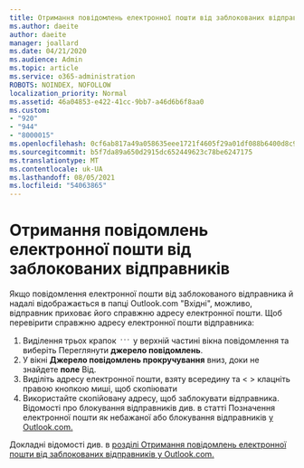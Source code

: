 ```yaml
---
title: Отримання повідомлень електронної пошти від заблокованих відправників на Outlook.com
ms.author: daeite
author: daeite
manager: joallard
ms.date: 04/21/2020
ms.audience: Admin
ms.topic: article
ms.service: o365-administration
ROBOTS: NOINDEX, NOFOLLOW
localization_priority: Normal
ms.assetid: 46a04853-e422-41cc-9bb7-a46d6b6f8aa0
ms.custom:
- "920"
- "944"
- "8000015"
ms.openlocfilehash: 0cf6ab817a49a058635eee1721f4605f29a01df088b6400d8c90f5137efd30c1
ms.sourcegitcommit: b5f7da89a650d2915dc652449623c78be6247175
ms.translationtype: MT
ms.contentlocale: uk-UA
ms.lasthandoff: 08/05/2021
ms.locfileid: "54063865"
---
```

# <a name="receiving-email-from-blocked-senders"></a>Отримання повідомлень електронної пошти від заблокованих відправників

Якщо повідомлення електронної пошти від заблокованого відправника й надалі відображається в папці Outlook.com "Вхідні", можливо, відправник приховає його справжню адресу електронної пошти. Щоб перевірити справжню адресу електронної пошти відправника:
  
1. Виділення трьох крапок <img src='data:image/png;base64,iVBORw0KGgoAAAANSUhEUgAAABYAAAAPCAYAAADgbT9oAAAACXBIWXMAAA7EAAAOxAGVKw4bAAAAB3RJTUUH4wYLFhkF94QzeAAAAAd0RVh0QXV0aG9yAKmuzEgAAAAMdEVYdERlc2NyaXB0aW9uABMJISMAAAAKdEVYdENvcHlyaWdodACsD8w6AAAADnRFWHRDcmVhdGlvbiB0aW1lADX3DwkAAAAJdEVYdFNvZnR3YXJlAF1w/zoAAAALdEVYdERpc2NsYWltZXIAt8C0jwAAAAh0RVh0V2FybmluZwDAG+aHAAAAB3RFWHRTb3VyY2UA9f+D6wAAAAh0RVh0Q29tbWVudAD2zJa/AAAABnRFWHRUaXRsZQCo7tInAAAAL0lEQVQ4jWP8////fwYaACZaGDpq8HAzuKGhnqGhoR5DIaniNHMx42gGGTUYAwAAw6QRD6XFR1wAAAAASUVORK5CYII=' />
 у верхній частині вікна повідомлення та виберіть Переглянути **джерело повідомлень**.
2. У вікні **Джерело повідомлень прокручування** вниз, доки не знайдете **поле** Від.
3. Виділіть адресу електронної пошти, взяту всередину та \< \> клацніть правою кнопкою миші, щоб скопіювати 
4. Використайте скопійовану адресу, щоб заблокувати відправника. Відомості про блокування відправників див. в статті Позначення електронної пошти як небажаної або блокування відправників [у Outlook.com.](https://support.office.com/article/a3ece97b-82f8-4a5e-9ac3-e92fa6427ae4?wt.mc_id=Office_Outlook_com_Alchemy)

Докладні відомості див. в [розділі Отримання повідомлень електронної пошти від заблокованих відправників у Outlook.com.](https://support.office.com/article/265923a0-b52c-4157-92c8-370385215da1?wt.mc_id=Office_Outlook_com_Alchemy)